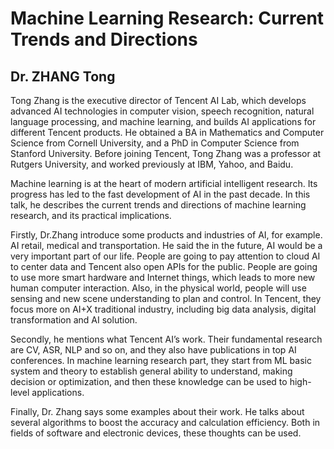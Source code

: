 # Machine Learning Research: Current Trends and Directions 
## Dr. ZHANG Tong
 
Tong Zhang is the executive director of Tencent AI Lab, which develops advanced AI technologies in computer vision, speech recognition, natural language processing, and machine learning, and builds AI applications for different Tencent products. He obtained a BA in Mathematics and Computer Science from Cornell University, and a PhD in Computer Science from Stanford University. Before joining Tencent, Tong Zhang was a professor at Rutgers University, and worked previously at IBM, Yahoo, and Baidu.  

Machine learning is at the heart of modern artificial intelligent research. Its progress has led to the fast development of AI in the past decade. In this talk, he describes the current trends and directions of machine learning research, and its practical implications.   

Firstly, Dr.Zhang introduce some products and industries of AI, for example. AI retail, medical and transportation. He said the in the future, AI would be a very important part of our life. People are going to pay attention to cloud AI to center data and Tencent also open APIs for the public. People are going to use more smart hardware and Internet things, which leads to more new human computer interaction. Also, in the physical world, people will use sensing and new scene understanding to plan and control. In Tencent, they focus more on AI+X traditional industry, including big data analysis, digital transformation and AI solution.     

Secondly, he mentions what Tencent AI’s work. Their fundamental research are CV, ASR, NLP and so on, and they also have publications in top AI conferences. In machine learning research part, they start from ML basic system and theory to establish general ability to understand, making decision or optimization, and then these knowledge can be used to high-level applications.  

Finally, Dr. Zhang says some examples about their work. He talks about several algorithms to boost the accuracy and calculation efficiency. Both in fields of software and electronic devices, these thoughts can be used.    

